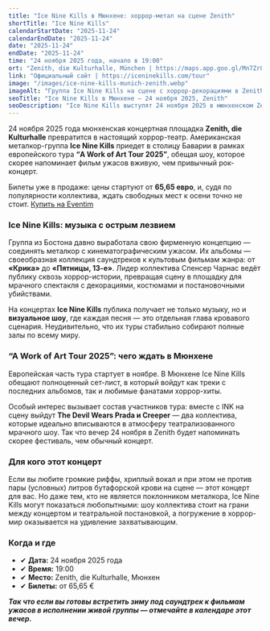 ```yaml
---
title: "Ice Nine Kills в Мюнхене: хоррор-метал на сцене Zenith"
shortTitle: "Ice Nine Kills"
calendarStartDate: "2025-11-24"
calendarEndDate: "2025-11-24"
date: "2025-11-24"
endDate: "2025-11-24"
time: "24 ноября 2025 года, начало в 19:00"
ort: "Zenith, die Kulturhalle, München | https://maps.app.goo.gl/Mn7Zr863mPa3LnM88"
link: "Официальный сайт | https://iceninekills.com/tour"
image: "/images/ice-nine-kills-munich-zenith.webp"
imageAlt: "Группа Ice Nine Kills на сцене с хоррор-декорациями в Zenith München"
seoTitle: "Ice Nine Kills в Мюнхене — 24 ноября 2025, Zenith"
seoDescription: "Ice Nine Kills выступят 24 ноября 2025 в мюнхенском Zenith. Поддержка: The Devil Wears Prada и Creeper. Билеты от 65,65 €."
---
```


24 ноября 2025 года мюнхенская концертная площадка **Zenith, die Kulturhalle** превратится в настоящий хоррор-театр. Американская металкор-группа **Ice Nine Kills** приедет в столицу Баварии в рамках европейского тура **“A Work of Art Tour 2025”**, обещая шоу, которое скорее напоминает фильм ужасов вживую, чем привычный рок-концерт.

Билеты уже в продаже: цены стартуют от **65,65 евро**, и, судя по популярности коллектива, ждать свободных мест к осени точно не стоит. [Купить на Eventim](https://www.eventim.de/en/event/ice-nine-kills-zenith-20067774/?utm_source=munchen-vesti&utm_medium=referral&utm_campaign=ice-nine-kills-munich-zenith&utm_content=body_link)

### Ice Nine Kills: музыка с острым лезвием

Группа из Бостона давно выработала свою фирменную концепцию — соединять металкор с кинематографическим ужасом. Их альбомы — своеобразная коллекция саундтреков к культовым фильмам жанра: от **«Крика»** до **«Пятницы, 13-е»**. Лидер коллектива Спенсер Чарнас ведёт публику сквозь хоррор-истории, превращая сцену в площадку для мрачного спектакля с декорациями, костюмами и постановочными убийствами.

На концертах **Ice Nine Kills** публика получает не только музыку, но и **визуальное шоу**, где каждая песня — это отдельная глава кровавого сценария. Неудивительно, что их туры стабильно собирают полные залы по всему миру.

### “A Work of Art Tour 2025”: чего ждать в Мюнхене

Европейская часть тура стартует в ноябре. В Мюнхене Ice Nine Kills обещают полноценный сет-лист, в который войдут как треки с последних альбомов, так и любимые фанатами хоррор-хиты.

Особый интерес вызывает состав участников тура: вместе с INK на сцену выйдут **The Devil Wears Prada и Creeper** — два коллектива, которые идеально вписываются в атмосферу театрализованного мрачного шоу. Так что вечер 24 ноября в Zenith будет напоминать скорее фестиваль, чем обычный концерт.

### Для кого этот концерт

Если вы любите громкие риффы, хриплый вокал и при этом не против пары (условных) литров бутафорской крови на сцене — этот концерт для вас. Но даже тем, кто не является поклонником металкора, Ice Nine Kills могут показаться любопытными: шоу коллектива стоит на грани между концертом и театральной постановкой, а погружение в хоррор-мир оказывается на удивление захватывающим.

### Когда и где

- ✔ **Дата:** 24 ноября 2025 года  
- ✔ **Время:** 19:00  
- ✔ **Место:** Zenith, die Kulturhalle, Мюнхен  
- ✔ **Билеты:** от 65,65 €  

_**Так что если вы готовы встретить зиму под саундтрек к фильмам ужасов в исполнении живой группы — отмечайте в календаре этот вечер.**_